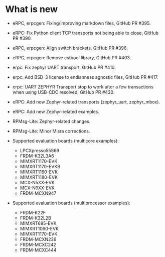 # What is new

-   eRPC, erpcgen: Fixing/improving markdown files, GitHub PR \#395.

-   eRPC: Fix Python client TCP transports not being able to close, GitHub PR \#390.

-   eRPC, erpcgen: Align switch brackets, GitHub PR \#396.

-   eRPC, erpcgen: Remove cstbool library, GitHub PR \#403.

-   erpc: Fix zephyr UART transport, GitHub PR \#410.

-   erpc: Add BSD-3 license to endianness agnostic files, GitHub PR \#417.

-   erpc: UART ZEPHYR Transport stop to work after a few transactions when using USB-CDC resolved, GitHub PR \#420.

-   eRPC: Add new Zephyr-related transports \(zephyr\_uart, zephyr\_mbox\).

-   eRPC: Add new Zephyr-related examples.

-   RPMsg-Lite: Zephyr-related changes.

-   RPMsg-Lite: Minor Misra corrections.


-   Supported evaluation boards \(multicore examples\):
    -   LPCXpresso55S69
    -   FRDM-K32L3A6
    -   MIMXRT1170-EVK
    -   MIMXRT1170-EVKB
    -   MIMXRT1160-EVK
    -   MIMXRT1180-EVK
    -   MCX-N5XX-EVK
    -   MCX-N9XX-EVK
    -   FRDM-MCXN947

-   Supported evaluation boards \(multiprocessor examples\):
    -   FRDM-K22F
    -   FRDM-K32L2B
    -   MIMXRT685-EVK
    -   MIMXRT1060-EVK
    -   MIMXRT1170-EVK
    -   FRDM-MCXN236
    -   FRDM-MCXC242
    -   FRDM-MCXC444

